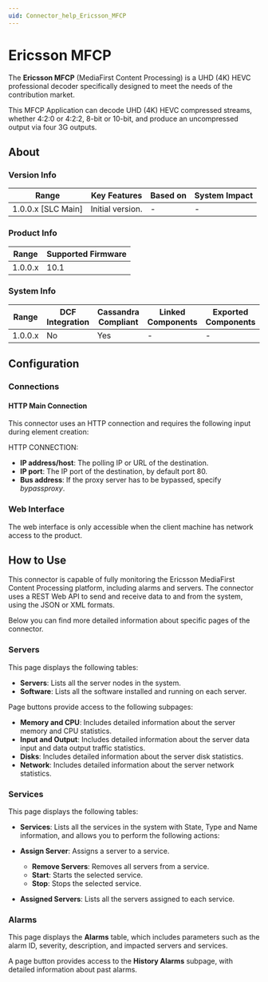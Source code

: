 ```yaml
---
uid: Connector_help_Ericsson_MFCP
---
```


# Ericsson MFCP

The **Ericsson MFCP** (MediaFirst Content Processing) is a UHD (4K) HEVC professional decoder specifically designed to meet the needs of the contribution market.

This MFCP Application can decode UHD (4K) HEVC compressed streams, whether 4:2:0 or 4:2:2, 8-bit or 10-bit, and produce an uncompressed output via four 3G outputs.

## About

### Version Info

| Range                | Key Features     | Based on     | System Impact     |
|----------------------|------------------|--------------|-------------------|
| 1.0.0.x \[SLC Main\] | Initial version. | \-           | \-                |

### Product Info

| Range     | Supported Firmware     |
|-----------|------------------------|
| 1.0.0.x   | 10.1                   |

### System Info

| Range     | DCF Integration     | Cassandra Compliant     | Linked Components     | Exported Components     |
|-----------|---------------------|-------------------------|-----------------------|-------------------------|
| 1.0.0.x   | No                  | Yes                     | \-                    | \-                      |

## Configuration

### Connections

#### HTTP Main Connection

This connector uses an HTTP connection and requires the following input during element creation:

HTTP CONNECTION:

- **IP address/host**: The polling IP or URL of the destination.
- **IP port**: The IP port of the destination, by default port 80.
- **Bus address**: If the proxy server has to be bypassed, specify *bypassproxy*.

### Web Interface

The web interface is only accessible when the client machine has network access to the product.

## How to Use

This connector is capable of fully monitoring the Ericsson MediaFirst Content Processing platform, including alarms and servers. The connector uses a REST Web API to send and receive data to and from the system, using the JSON or XML formats.

Below you can find more detailed information about specific pages of the connector.

### Servers

This page displays the following tables:

- **Servers**: Lists all the server nodes in the system.
- **Software**: Lists all the software installed and running on each server.

Page buttons provide access to the following subpages:

- **Memory and CPU**: Includes detailed information about the server memory and CPU statistics.
- **Input and Output**: Includes detailed information about the server data input and data output traffic statistics.
- **Disks**: Includes detailed information about the server disk statistics.
- **Network**: Includes detailed information about the server network statistics.

### Services

This page displays the following tables:

- **Services**: Lists all the services in the system with State, Type and Name information, and allows you to perform the following actions:

- **Assign Server**: Assigns a server to a service.
  - **Remove Servers**: Removes all servers from a service.
  - **Start**: Starts the selected service.
  - **Stop**: Stops the selected service.

- **Assigned Servers**: Lists all the servers assigned to each service.

### Alarms

This page displays the **Alarms** table, which includes parameters such as the alarm ID, severity, description, and impacted servers and services.

A page button provides access to the **History Alarms** subpage, with detailed information about past alarms.
